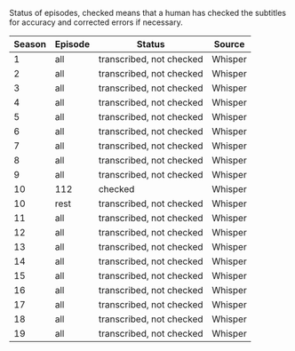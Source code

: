 Status of episodes, checked means that a human has checked the subtitles for accuracy and corrected errors if necessary.  

|Season|Episode|Status|Source|
|---|---|---|---|
|1|all|transcribed, not checked|Whisper|
|2|all|transcribed, not checked|Whisper|
|3|all|transcribed, not checked|Whisper|
|4|all|transcribed, not checked|Whisper|
|5|all|transcribed, not checked|Whisper|
|6|all|transcribed, not checked|Whisper|
|7|all|transcribed, not checked|Whisper|
|8|all|transcribed, not checked|Whisper|
|9|all|transcribed, not checked|Whisper|
|10|112|checked|Whisper|
|10|rest|transcribed, not checked|Whisper|
|11|all|transcribed, not checked|Whisper|
|12|all|transcribed, not checked|Whisper|
|13|all|transcribed, not checked|Whisper|
|14|all|transcribed, not checked|Whisper|
|15|all|transcribed, not checked|Whisper|
|16|all|transcribed, not checked|Whisper|
|17|all|transcribed, not checked|Whisper|
|18|all|transcribed, not checked|Whisper|
|19|all|transcribed, not checked|Whisper|
